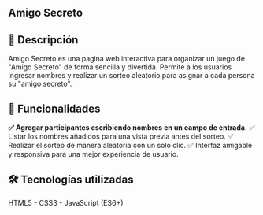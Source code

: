 ##  Amigo Secreto

## 📌 Descripción
Amigo Secreto es una pagina web interactiva para organizar un juego de "Amigo Secreto" de forma sencilla y divertida. Permite a los usuarios ingresar nombres y realizar un sorteo aleatorio para asignar a cada persona su "amigo secreto".

## 🚀 Funcionalidades
**✅ Agregar participantes escribiendo nombres en un campo de entrada.**
✅ Listar los nombres añadidos para una vista previa antes del sorteo.
✅ Realizar el sorteo de manera aleatoria con un solo clic.
✅ Interfaz amigable y responsiva para una mejor experiencia de usuario.

## 🛠️ Tecnologías utilizadas
HTML5 -
CSS3 -
JavaScript (ES6+) 

